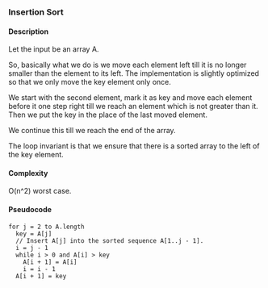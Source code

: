 ### Insertion Sort

#### Description
Let the input be an array A.

So, basically what we do is we move each element left till it is no longer smaller than the element to its left. The implementation is slightly optimized so that we only move the key element only once.

We start with the second element, mark it as key and move each element before it one step right till we reach an element which is not greater than it. Then we put the key in the place of the last moved element.

We continue this till we reach the end of the array.

The loop invariant is that we ensure that there is a sorted array to the left of the key element.

#### Complexity

O(n^2) worst case.

#### Pseudocode

``` 
for j = 2 to A.length
  key = A[j]
  // Insert A[j] into the sorted sequence A[1..j - 1].
  i = j - 1
  while i > 0 and A[i] > key
    A[i + 1] = A[i]
    i = i - 1
  A[i + 1] = key
```
